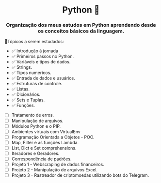 <div align="center">

# Python 🐍

### Organização dos meus estudos em Python aprendendo desde os conceitos básicos da linguagem.
</div>

📌Tópicos a serem estudados:

- ✅ Introdução à jornada
- ✅ Primeiros passos no Python.  
- ✅ Variáveis e tipos de dados.  
- ✅ Strings.  
- ✅ Tipos numéricos.  
- ✅ Entrada de dados e usuários.  
- ✅ Estruturas de controle.
- ✅ Listas.
- ✅ Dicionários.
- ✅ Sets e Tuplas.
- ✅ Funções.
- [ ] Tratamento de erros.
- [ ] Manipulação de arquivos.
- [ ] Módulos Python e o PIP.
- [ ] Ambientes virtuais com VirtualEnv
- [ ] Programação Orientada a Objetos - POO.
- [ ] Map, Filter e as funções Lambda.
- [ ] List, Dict e Set comprehensions.
- [ ] Iteradores e Geradores.
- [ ] Correspondência de padrões.
- [ ] Projeto 1 - Webscraping de dados financeiros.
- [ ] Projeto 2 - Manipulação de arquivos Excel.
- [ ] Projeto 3 - Rastreador de criptomoedas utilizando bots do Telegram.